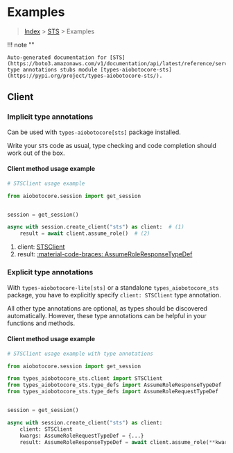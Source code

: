 # Examples

> [Index](../README.md) > [STS](./README.md) > Examples

!!! note ""

    Auto-generated documentation for [STS](https://boto3.amazonaws.com/v1/documentation/api/latest/reference/services/sts.html#sts)
    type annotations stubs module [types-aiobotocore-sts](https://pypi.org/project/types-aiobotocore-sts/).

## Client

### Implicit type annotations

Can be used with `types-aiobotocore[sts]` package installed.

Write your `STS` code as usual,
type checking and code completion should work out of the box.



#### Client method usage example

```python
# STSClient usage example

from aiobotocore.session import get_session


session = get_session()

async with session.create_client("sts") as client:  # (1)
    result = await client.assume_role()  # (2)
```

1. client: [STSClient](./client.md)
2. result: [:material-code-braces: AssumeRoleResponseTypeDef](./type_defs.md#assumeroleresponsetypedef)






### Explicit type annotations

With `types-aiobotocore-lite[sts]`
or a standalone `types_aiobotocore_sts` package, you have to explicitly specify
`client: STSClient` type annotation.

All other type annotations are optional, as types should be discovered automatically.
However, these type annotations can be helpful in your functions and methods.


#### Client method usage example

```python
# STSClient usage example with type annotations

from aiobotocore.session import get_session

from types_aiobotocore_sts.client import STSClient
from types_aiobotocore_sts.type_defs import AssumeRoleResponseTypeDef
from types_aiobotocore_sts.type_defs import AssumeRoleRequestTypeDef


session = get_session()

async with session.create_client("sts") as client:
    client: STSClient
    kwargs: AssumeRoleRequestTypeDef = {...}
    result: AssumeRoleResponseTypeDef = await client.assume_role(**kwargs)
```




